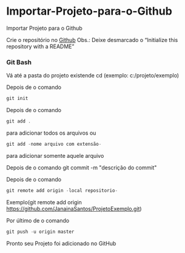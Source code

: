# Importar-Projeto-para-o-Github
Importar Projeto para o Github

Crie o repositório no [Github](https://github.com)
Obs.: Deixe desmarcado o “Initialize this repository with a README”

### Git Bash
Vá até a pasta do projeto existende
cd (exemplo: c:/projeto/exemplo)

Depois de o comando
```javascript
git init
```

Depois de o comando
```javascript
git add . 
```
para adicionar todos os arquivos ou 
```javascript
git add -nome arquivo com extensão- 
```
para adicionar somente aquele arquivo

Depois de o comando
git commit -m "descrição do commit"

Depois de o comando
```javascript
git remote add origin -local repositorio-
```
Exemplo(git remote add origin https://github.com/JanainaSantos/ProjetoExemplo.git)

Por último de o comando
```javascript
git push -u origin master
```

Pronto seu Projeto foi adicionado no GitHub



